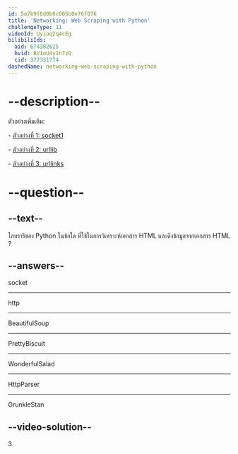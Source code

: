 ```yaml
---
id: 5e7b9f0d0b6c005b0e76f076
title: 'Networking: Web Scraping with Python'
challengeType: 11
videoId: Uyioq2q4cEg
bilibiliIds:
  aid: 674382625
  bvid: BV1oU4y1n7zQ
  cid: 377331774
dashedName: networking-web-scraping-with-python
---
```


# --description--

ตัวอย่างเพิ่มเติม:

\- [ตัวอย่างที่ 1: socket1](https://www.youtube.com/watch?v=dWLdI143W-g)

\- [ตัวอย่างที่ 2: urllib](https://www.youtube.com/watch?v=8yis2DvbBkI)

\- [ตัวอย่างที่ 3: urllinks](https://www.youtube.com/watch?v=g9flPDG9nnY)

# --question--

## --text--

ไลบรารีของ Python ในข้อใด ที่ใช้ในการวิเคราะห์เอกสาร HTML และดึงข้อมูลจากเอกสาร HTML ?

## --answers--

socket

---

http

---

BeautifulSoup

---

PrettyBiscuit

---

WonderfulSalad

---

HttpParser

---

GrunkleStan

## --video-solution--

3
